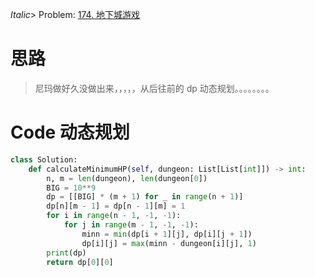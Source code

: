 _Italic_> Problem: [174. 地下城游戏](https://leetcode.cn/problems/dungeon-game/description/)

# 思路

> 尼玛做好久没做出来，，，，，从后往前的 dp 动态规划。。。。。。。。

# Code 动态规划

```Python
class Solution:
    def calculateMinimumHP(self, dungeon: List[List[int]]) -> int:
        n, m = len(dungeon), len(dungeon[0])
        BIG = 10**9
        dp = [[BIG] * (m + 1) for _ in range(n + 1)]
        dp[n][m - 1] = dp[n - 1][m] = 1
        for i in range(n - 1, -1, -1):
            for j in range(m - 1, -1, -1):
                minn = min(dp[i + 1][j], dp[i][j + 1])
                dp[i][j] = max(minn - dungeon[i][j], 1)
        print(dp)
        return dp[0][0]

```
